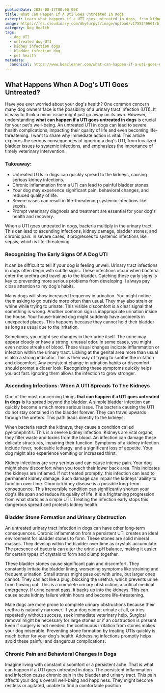 ```yaml
---
publishDate: 2025-08-17T00:00:00Z
title: What Can Happen If A Uti Goes Untreated In Dogs
excerpt: Learn what happens if a UTI goes untreated in dogs, from kidney damage to life-threatening sepsis. Protect your dog's health.
image: https://res.cloudinary.com/dky6urpy2/image/upload/v1755346661/blog_image_1755346660_zpappp.webp
category: Dog Health
tags:
  - dog UTI
  - untreated dog UTI
  - kidney infection dogs
  - bladder infection dog
  - pet health
metadata:
  canonical: https://www.beacleaner.com/what-can-happen-if-a-uti-goes-untreated-in-dogs
---
```


## What Happens When A Dog's UTI Goes Untreated?

Have you ever worried about your dog's health? One common concern many dog owners face is the possibility of a urinary tract infection (UTI). It is easy to think a minor issue might just go away on its own. However, understanding **what can happen if a UTI goes untreated in dogs** is crucial for your pet's well-being. An untreated UTI in dogs can lead to severe health complications, impacting their quality of life and even becoming life-threatening. I want to share why immediate action is vital. This article explores the serious consequences of ignoring a dog's UTI, from localized bladder issues to systemic infections, and emphasizes the importance of timely veterinary intervention.

### Takeaway:
*   Untreated UTIs in dogs can quickly spread to the kidneys, causing serious kidney infections.
*   Chronic inflammation from a UTI can lead to painful bladder stones.
*   Your dog may experience significant pain, behavioral changes, and reduced quality of life.
*   Severe cases can result in life-threatening systemic infections like sepsis.
*   Prompt veterinary diagnosis and treatment are essential for your dog's health and recovery.

When a UTI goes untreated in dogs, bacteria multiply in the urinary tract. This can lead to ascending infections, kidney damage, bladder stones, and chronic pain. In severe cases, it progresses to systemic infections like sepsis, which is life-threatening.

### Recognizing The Early Signs Of A Dog UTI

It can be difficult to tell if your dog is feeling unwell. Urinary tract infections in dogs often begin with subtle signs. These infections occur when bacteria enter the urethra and travel up to the bladder. Catching these early signs is key to preventing more serious problems from developing. I always pay close attention to my dog's habits.

Many dogs will show increased frequency in urination. You might notice them asking to go outside more often than usual. They may also strain or whine while trying to urinate. This visible discomfort is a clear signal that something is wrong. Another common sign is inappropriate urination inside the house. Your house-trained dog might suddenly have accidents in unexpected places. This happens because they cannot hold their bladder as long as usual due to the irritation.

Sometimes, you might see changes in their urine itself. The urine may appear cloudy or have a strong, unusual odor. In some cases, you might even notice streaks of blood. These visual changes indicate inflammation or infection within the urinary tract. Licking at the genital area more than usual is also a strong indicator. This is their way of trying to soothe the irritation and discomfort. Any persistent change in urination habits or discomfort should prompt a closer look. Recognizing these symptoms quickly helps you act fast. Ignoring them allows the infection to grow stronger.

### Ascending Infections: When A UTI Spreads To The Kidneys

One of the most concerning things **that can happen if a UTI goes untreated in dogs** is its spread beyond the bladder. A simple bladder infection can quickly become a much more serious issue. The bacteria causing the UTI do not stay contained in the bladder forever. They can travel upwards through the ureters. This path leads directly to the kidneys.

When bacteria reach the kidneys, they cause a condition called pyelonephritis. This is a severe kidney infection. Kidneys are vital organs; they filter waste and toxins from the blood. An infection can damage these delicate structures, impairing their function. Symptoms of a kidney infection include fever, noticeable lethargy, and a significant loss of appetite. Your dog might also experience vomiting or increased thirst.

Kidney infections are very serious and can cause intense pain. Your dog might show discomfort when you touch their lower back area. This indicates the kidneys are inflamed. If not treated promptly, this infection can lead to permanent kidney damage. Such damage can impair the kidneys' ability to function over time. Chronic kidney disease is a possible long-term consequence. This irreversible condition can significantly shorten your dog's life span and reduce its quality of life. It is a frightening progression from what starts as a simple UTI. Treating the infection early stops this dangerous spread and protects kidney health.

### Bladder Stone Formation and Urinary Obstruction

An untreated urinary tract infection in dogs can have other long-term consequences. Chronic inflammation from a persistent UTI creates an ideal environment for bladder stones to form. These stones are solid mineral masses. They develop within the bladder over time as crystals accumulate. The presence of bacteria can alter the urine's pH balance, making it easier for certain types of crystals to form and clump together.

These bladder stones cause significant pain and discomfort. They constantly irritate the bladder lining, worsening symptoms like straining and frequent urination. Small stones might pass out with urine, but larger ones cannot. They can act like a plug, blocking the urethra, which prevents urine from flowing out. This is a complete urinary obstruction, a critical medical emergency. If urine cannot pass, it backs up into the kidneys. This can cause acute kidney failure within hours and become life-threatening.

Male dogs are more prone to complete urinary obstructions because their urethra is naturally narrower. If your dog cannot urinate at all, or tries repeatedly without success, seek immediate veterinary help. Surgical removal might be necessary for large stones or if an obstruction is present. Even if surgery is not needed, the continuous irritation from stones makes your dog miserable. Preventing stone formation by treating UTIs quickly is much better for your dog's health. Addressing infections promptly helps avoid these painful and dangerous complications.

### Chronic Pain and Behavioral Changes in Dogs

Imagine living with constant discomfort or a persistent ache. That is what can happen if a UTI goes untreated in dogs. The persistent inflammation and infection cause chronic pain in the bladder and urinary tract. This pain affects your dog's overall well-being and happiness. They might become restless or agitated, unable to find a comfortable position